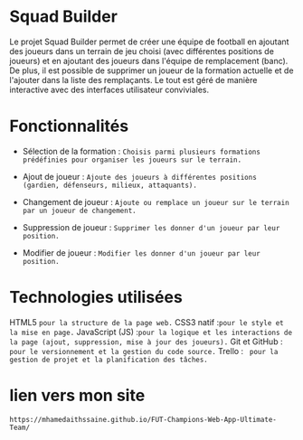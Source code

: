 # Squad Builder
Le projet Squad Builder permet de créer une équipe de football en ajoutant des joueurs dans un terrain de jeu choisi (avec différentes positions de joueurs)
et en ajoutant des joueurs dans l'équipe de remplacement (banc). 
De plus, il est possible de supprimer un joueur de la formation actuelle et de l'ajouter dans la liste des remplaçants. 
Le tout est géré de manière interactive avec des interfaces utilisateur conviviales.

# Fonctionnalités

- Sélection de la formation :
``Choisis parmi plusieurs formations prédéfinies pour organiser les joueurs sur le terrain.``

- Ajout de joueur :
``Ajoute des joueurs à différentes positions (gardien, défenseurs, milieux, attaquants).``

- Changement de joueur :
``Ajoute ou remplace un joueur sur le terrain par un joueur de changement.``

- Suppression de joueur : 
``Supprimer les donner d'un joueur par leur position.``

- Modifier de joueur  :
``Modifier les donner d'un joueur par leur position.``

# Technologies utilisées

 HTML5 ``pour la structure de la page web.``
 CSS3 natif :``pour le style et la mise en page.``
 JavaScript (JS) :``pour la logique et les interactions de la page (ajout, suppression, mise à jour des joueurs).``
Git et GitHub : ``pour le versionnement et la gestion du code source.``
 Trello : `` pour la gestion de projet et la planification des tâches.``

# lien vers mon site 
``https://mhamedaithssaine.github.io/FUT-Champions-Web-App-Ultimate-Team/``
